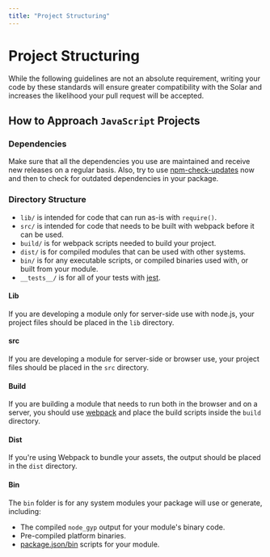 ```yaml
---
title: "Project Structuring"
---
```


# Project Structuring

While the following guidelines are not an absolute requirement, writing your code by these standards will ensure greater compatibility with the Solar and increases the likelihood your pull request will be accepted.

## How to Approach `JavaScript` Projects

### Dependencies

Make sure that all the dependencies you use are maintained and receive new releases on a regular basis. Also, try to use [npm-check-updates](https://www.npmjs.com/package/npm-check-updates) now and then to check for outdated dependencies in your package.

### Directory Structure

- `lib/` is intended for code that can run as-is with `require()`.
- `src/` is intended for code that needs to be built with webpack before it can be used.
- `build/` is for webpack scripts needed to build your project.
- `dist/` is for compiled modules that can be used with other systems.
- `bin/` is for any executable scripts, or compiled binaries used with, or built from your module.
- `__tests__/` is for all of your tests with [jest](https://github.com/facebook/jest).

#### Lib

If you are developing a module only for server-side use with node.js, your project files should be placed in the `lib` directory.

#### src

If you are developing a module for server-side or browser use, your project files should be placed in the `src` directory.

#### Build

If you are building a module that needs to run both in the browser and on a server, you should use [webpack](https://github.com/webpack/webpack) and place the build scripts inside the `build` directory.

#### Dist

If you're using Webpack to bundle your assets, the output should be placed in the `dist` directory.

#### Bin

The `bin` folder is for any system modules your package will use or generate, including:

- The compiled `node_gyp` output for your module's binary code.
- Pre-compiled platform binaries.
- [package.json/bin](https://docs.npmjs.com/files/package.json#bin) scripts for your module.
